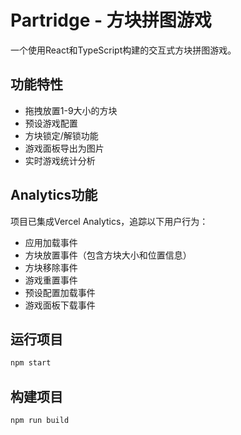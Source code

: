 # Partridge - 方块拼图游戏

一个使用React和TypeScript构建的交互式方块拼图游戏。

## 功能特性

- 拖拽放置1-9大小的方块
- 预设游戏配置
- 方块锁定/解锁功能  
- 游戏面板导出为图片
- 实时游戏统计分析

## Analytics功能

项目已集成Vercel Analytics，追踪以下用户行为：
- 应用加载事件
- 方块放置事件（包含方块大小和位置信息）
- 方块移除事件
- 游戏重置事件
- 预设配置加载事件
- 游戏面板下载事件

## 运行项目

```bash
npm start
```

## 构建项目

```bash
npm run build
```
